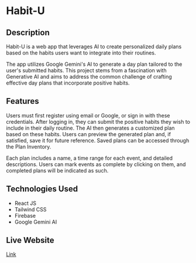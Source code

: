 # Habit-U

## Description

Habit-U is a web app that leverages AI to create personalized daily plans based on the habits users want to integrate into their routines.

The app utilizes Google Gemini's AI to generate a day plan tailored to the user's submitted habits. This project stems from a fascination with Generative AI and aims to address the common challenge of crafting effective day plans that incorporate positive habits.

## Features

Users must first register using email or Google, or sign in with these credentials. After logging in, they can submit the positive habits they wish to include in their daily routine. The AI then generates a customized plan based on these habits. Users can preview the generated plan and, if satisfied, save it for future reference. Saved plans can be accessed through the Plan Inventory.

Each plan includes a name, a time range for each event, and detailed descriptions. Users can mark events as complete by clicking on them, and completed plans will be indicated as such.

## Technologies Used

-   React JS
-   Tailwind CSS
-   Firebase
-   Google Gemini AI

## Live Website
[Link](https://habit-u-j13.netlify.app/)
